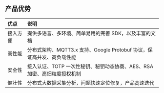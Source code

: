 ## 产品优势

| 优点          | 说明                                                                   | 
|:------------- |:-----------------------------------------------------------------------| 
| 接入方便      | 提供多语言、多环境、简单易用的完善 SDK，以及丰富的文档                  |
| 高性能        | 分布式架构、MQTT3.x 支持、Google Protobuf 协议，保证高并发、高负载性能  |
| 安全性        | 接入认证、TOTP 一次性秘钥、秘钥动态协商、AES、RSA 加密、高细粒度授权机制 |
| 健壮性        | 分布式大数据采集分析，问题快速定位修复，产品高速迭代                   |


